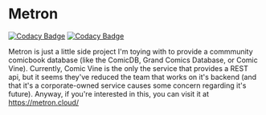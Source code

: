 
# Metron

[![Codacy Badge](https://api.codacy.com/project/badge/Grade/7e810359b10c4ac0bf5ef2792d4d6e73)](https://www.codacy.com/app/bpepple/metron?utm_source=github.com&amp;utm_medium=referral&amp;utm_content=bpepple/metron&amp;utm_campaign=Badge_Grade)
[![Codacy Badge](https://api.codacy.com/project/badge/Coverage/7e810359b10c4ac0bf5ef2792d4d6e73)](https://www.codacy.com/app/bpepple/metron?utm_source=github.com&amp;utm_medium=referral&amp;utm_content=bpepple/metron&amp;utm_campaign=Badge_Coverage)

Metron is just a little side project I'm toying with to provide a commmunity comicbook database (like the ComicDB,
Grand Comics Database, or Comic Vine). Currently, Comic Vine is the only the service that provides a REST api, but
it seems they've reduced the team that works on it's backend (and that it's a corporate-owned service causes some
concern regarding it's future). Anyway, if you're interested in this, you can visit it at <https://metron.cloud/>
